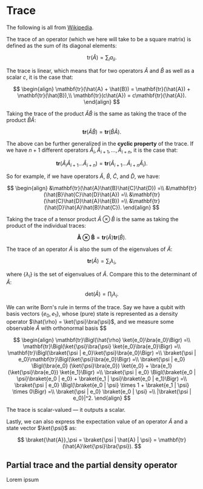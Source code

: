 # Trace
The following is all from [Wikipedia](https://en.wikipedia.org/w/index.php?title=Trace_(linear_algebra)&oldid=1235691329).

The trace of an operator (which we here will take to be a square matrix) is defined as the sum of its diagonal elements:

$$
\text{tr}(\hat{A}) = \sum_i{a_{ii}}.
$$

The trace is linear, which means that for two operators $\hat{A}$ and $\hat{B}$ as well as a scalar $c$, it is the case that:

$$
\begin{align}
    \mathbf{tr}(\hat{A} + \hat{B}) = \mathbf{tr}(\hat{A}) + \mathbf{tr}(\hat{B}),\\
    \mathbf{tr}(c\hat{A}) = c\mathbf{tr}(\hat{A}).
\end{align}
$$

Taking the trace of the product $\hat{A}\hat{B}$ is the same as taking the trace of the product $\hat{B}\hat{A}$:

$$
\mathbf{tr}(\hat{A}\hat{B}) = \mathbf{tr}(\hat{B}\hat{A}).
$$

The above can be further generalized in the **cyclic property** of the trace. If we have $n + 1$ different operators $\hat{A}_i, \hat{A}_{i+1}, \dots, \hat{A}_{i + n}$, it is the case that:

$$
\mathbf{tr}(\hat{A}_i\hat{A}_{i + 1}\dots\hat{A}_{i + n}) = \mathbf{tr}(\hat{A}_{i + 1}\dots\hat{A}_{i + n}\hat{A}_i).
$$

So for example, if we have operators $\hat{A}$, $\hat{B}$, $\hat{C}$, and $\hat{D}$, we have:

$$
\begin{align}
    &\mathbf{tr}(\hat{A}\hat{B}\hat{C}\hat{D}) =\\
    &\mathbf{tr}(\hat{B}\hat{C}\hat{D}\hat{A}) =\\
    &\mathbf{tr}(\hat{C}\hat{D}\hat{A}\hat{B}) =\\
    &\mathbf{tr}(\hat{D}\hat{A}\hat{B}\hat{C}).
\end{align}
$$

Taking the trace of a tensor product $\hat{A} \otimes \hat{B}$ is the same as taking the product of the individual traces:

$$
\mathbf{\hat{A} \otimes \hat{B}} = \mathbf{tr}(\hat{A}) \mathbf{tr}(\hat{B}).
$$

The trace of an operator $\hat{A}$ is also the sum of the eigenvalues of $\hat{A}$:

$$
\mathbf{tr}(\hat{A}) = \sum_i{\lambda_i},
$$

where $\{\lambda_i\}$ is the set of eigenvalues of $\hat{A}$. Compare this to the determinant of $\hat{A}$:

$$
\text{det}(\hat{A}) = \prod_i{\lambda_i}.
$$

We can write Born's rule in terms of the trace. Say we have a qubit with basis vectors $\{e_{0}, e_{1}\}$, whose (pure) state is represented as a density operator $\hat{\rho} = \ket{\psi}\bra{\psi}$, and we measure some observable $\hat{A}$ with orthonormal basis $$

$$
\begin{align}
    \mathbf{tr}\Bigl(\hat{\rho} \ket{e_0}\bra{e_0}\Bigr) =\\
    \mathbf{tr}\Bigl(\ket{\psi}\bra{\psi} \ket{e_0}\bra{e_0}\Bigr) =\\
    \mathbf{tr}\Bigl(\braket{\psi | e_0}\ket{\psi}\bra{e_0}\Bigr) =\\
    \braket{\psi | e_0}\mathbf{tr}\Bigl(\ket{\psi}\bra{e_0}\Bigr) =\\
    \braket{\psi | e_0} \Bigl(\bra{e_0} (\ket{\psi}\bra{e_0}) \ket{e_0} + \bra{e_1} (\ket{\psi}\bra{e_0}) \ket{e_1}\Bigr) =\\
    \braket{\psi | e_0} \Bigl(\braket{e_0 | \psi}\braket{e_0 | e_0} + \braket{e_1 | \psi}\braket{e_0 | e_1}\Bigr) =\\
    \braket{\psi | e_0} \Bigl(\braket{e_0 | \psi} \times 1 + \braket{e_1 | \psi} \times 0\Bigr) =\\
    \braket{\psi | e_0} \braket{e_0 | \psi} =\\
    |\braket{\psi | e_0}|^2.
\end{align}
$$

The trace is scalar-valued &mdash; it outputs a scalar.

Lastly, we can also express the expectation value of an operator $\hat{A}$ and a state vector $\ket{\psi}$ as:

$$
\braket{\hat{A}}_\psi = \braket{\psi | \hat{A} | \psi} = \mathbf{tr}(\hat{A}\ket{\psi}\bra{\psi}).
$$

## Partial trace and the partial density operator
Lorem ipsum